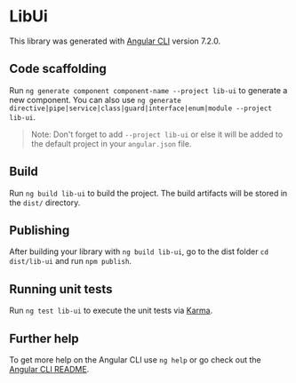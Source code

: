 # LibUi

This library was generated with [Angular CLI](https://github.com/angular/angular-cli) version 7.2.0.

## Code scaffolding

Run `ng generate component component-name --project lib-ui` to generate a new component. You can also use `ng generate directive|pipe|service|class|guard|interface|enum|module --project lib-ui`.
> Note: Don't forget to add `--project lib-ui` or else it will be added to the default project in your `angular.json` file. 

## Build

Run `ng build lib-ui` to build the project. The build artifacts will be stored in the `dist/` directory.

## Publishing

After building your library with `ng build lib-ui`, go to the dist folder `cd dist/lib-ui` and run `npm publish`.

## Running unit tests

Run `ng test lib-ui` to execute the unit tests via [Karma](https://karma-runner.github.io).

## Further help

To get more help on the Angular CLI use `ng help` or go check out the [Angular CLI README](https://github.com/angular/angular-cli/blob/master/README.md).
